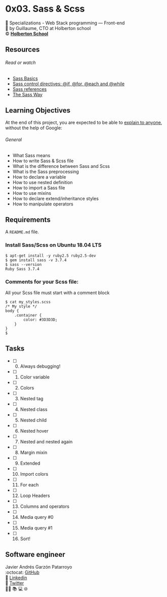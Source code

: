 # 0x03. Sass & Scss
:open_file_folder: Specializations - Web Stack programming ― Front-end  
:bust_in_silhouette: by Guillaume, CTO at Holberton school  
:copyright: **[Holberton School](https://www.holbertonschool.com/)**

## Resources
###### Read or watch
* [Sass Basics](https://sass-lang.com/guide)
* [Sass control directives: @if, @for, @each and @while](http://thesassway.com/intermediate/if-for-each-while)
* [Sass references](https://sass-lang.com/documentation)
* [The Sass Way](http://thesassway.com/)

## Learning Objectives
At the end of this project, you are expected to be able to [explain to anyone](https://fs.blog/2012/04/feynman-technique/), without the help of Google:
###### General
* What Sass means
* How to write Sass & Scss file
* What is the difference between Sass and Scss
* What is the Sass preprocessing
* How to declare a variable
* How to use nested definition
* How to import a Sass file
* How to use mixins
* How to declare extend/inheritance styles
* How to manipulate operators

## Requirements
A ```README.md``` file.

### Install Sass/Scss on Ubuntu 18.04 LTS
```
$ apt-get install -y ruby2.5 ruby2.5-dev
$ gem install sass -v 3.7.4
$ sass --version
Ruby Sass 3.7.4
```

### Comments for your Scss file:
All your Scss file must start with a comment block
```
$ cat my_styles.scss
/* My style */
body {
    .container {
        color: #3D3D3D;
    }
}
$
```

## Tasks
* [ ] 0. Always debugging!
* [ ] 1. Color variable
* [ ] 2. Colors
* [ ] 3. Nested tag
* [ ] 4. Nested class
* [ ] 5. Nested child
* [ ] 6. Nested hover
* [ ] 7. Nested and nested again
* [ ] 8. Margin mixin
* [ ] 9. Extended
* [ ] 10. Import colors
* [ ] 11. For each
* [ ] 12. Loop Headers
* [ ] 13. Columns and operators
* [ ] 14. Media query #0
* [ ] 15. Media query #1
* [ ] 16. Sort!

## Software engineer
Javier Andrés Garzón Patarroyo  
:octocat: [GitHub](https://github.com/javierandresgp/)  
:link: [Linkedin](https://www.linkedin.com/in/javierandresgp/)  
:link: [Twitter](https://twitter.com/javierandresgp0)  
:man_technologist: :books: :computer: :globe_with_meridians:

